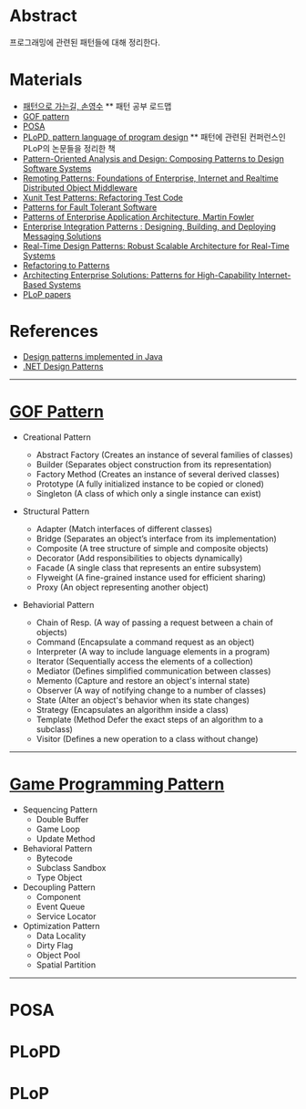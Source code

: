 # Abstract

프로그래밍에 관련된 패턴들에 대해 정리한다.

# Materials

* [패턴으로 가는길, 손영수](http://www.devpia.com/MAEUL/Contents/Detail.aspx?BoardID=70&MAEULNO=28&no=187&page=1)
** 패턴 공부 로드맵
* [GOF pattern]()
* [POSA]()
* [PLoPD, pattern language of program design](http://wiki.c2.com/?PatternLanguagesOfProgramDesign)
** 패턴에 관련된 컨퍼런스인 PLoP의 논문들을 정리한 책
* [Pattern-Oriented Analysis and Design: Composing Patterns to Design Software Systems](http://www.kangcom.com/sub/view.asp?sku=200309010011)
* [Remoting Patterns: Foundations of Enterprise, Internet and Realtime Distributed Object Middleware](http://www.kangcom.com/sub/view.asp?sku=200410040309)
* [Xunit Test Patterns: Refactoring Test Code](http://www.kangcom.com/sub/view.asp?sku=200612280010)
* [Patterns for Fault Tolerant Software](http://www.kangcom.com/sub/view.asp?sku=200712160009)
* [Patterns of Enterprise Application Architecture, Martin Fowler](http://www.kangcom.com/sub/view.asp?sku=200212100028)
* [Enterprise Integration Patterns : Designing, Building, and Deploying Messaging Solutions](http://www.kangcom.com/sub/view.asp?sku=200310160006)
* [Real-Time Design Patterns: Robust Scalable Architecture for Real-Time Systems](http://www.kangcom.com/sub/view.asp?sku=200403300020)
* [Refactoring to Patterns](http://www.kangcom.com/sub/view.asp?sku=200406140003)
* [Architecting Enterprise Solutions: Patterns for High-Capability Internet-Based Systems](http://www.kangcom.com/sub/view.asp?sku=200410040307)
* [PLoP papers](http://www.hillside.net/index.php/past-plop-conferences)

# References

* [Design patterns implemented in Java](http://java-design-patterns.com/)
* [.NET Design Patterns](http://dofactory.com/net/design-patterns)

---

# [GOF Pattern](http://www.dofactory.com/net/design-patterns)
  
- Creational Pattern
  - Abstract Factory	(Creates an instance of several families of classes)
  - Builder	(Separates object construction from its representation)
  - Factory Method	(Creates an instance of several derived classes)
  - Prototype	(A fully initialized instance to be copied or cloned)
  - Singleton	(A class of which only a single instance can exist)    

- Structural Pattern
  - Adapter	(Match interfaces of different classes)
  - Bridge	(Separates an object’s interface from its implementation)
  - Composite	(A tree structure of simple and composite objects)
  - Decorator	(Add responsibilities to objects dynamically)
  - Facade	(A single class that represents an entire subsystem)
  - Flyweight	(A fine-grained instance used for efficient sharing)
  - Proxy	(An object representing another object)

- Behaviorial Pattern
  - Chain of Resp.	(A way of passing a request between a chain of objects)
  - Command	(Encapsulate a command request as an object)
  - Interpreter	(A way to include language elements in a program)
  - Iterator	(Sequentially access the elements of a collection)
  - Mediator	(Defines simplified communication between classes)
  - Memento	(Capture and restore an object's internal state)
  - Observer	(A way of notifying change to a number of classes)
  - State	(Alter an object's behavior when its state changes)
  - Strategy	(Encapsulates an algorithm inside a class)
  - Template (Method	Defer the exact steps of an algorithm to a subclass)
  - Visitor	(Defines a new operation to a class without change)
    
---  

# [Game Programming Pattern](http://gameprogrammingpatterns.com/contents.html)

- Sequencing Pattern
  - Double Buffer
  - Game Loop
  - Update Method
- Behavioral Pattern
  - Bytecode
  - Subclass Sandbox
  - Type Object
- Decoupling Pattern
  - Component
  - Event Queue
  - Service Locator
- Optimization Pattern
  - Data Locality
  - Dirty Flag
  - Object Pool
  - Spatial Partition

---

# POSA

# PLoPD

# PLoP